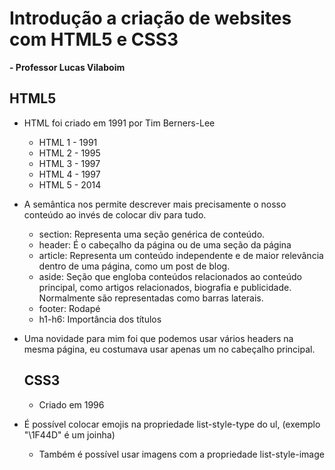 # Introdução a criação de websites com HTML5 e CSS3
**- Professor Lucas Vilaboim**

## HTML5

- HTML foi criado em 1991 por Tim Berners-Lee
  - HTML 1 - 1991
  - HTML 2 - 1995
  - HTML 3 - 1997
  - HTML 4 - 1997
  - HTML 5 - 2014

- A semântica nos permite descrever mais precisamente o nosso conteúdo ao invés de colocar div para tudo.
  - section: Representa uma seção genérica de conteúdo.
  - header: É o cabeçalho da página ou de uma seção da página
  - article: Representa um conteúdo independente e de maior relevância dentro de uma página, como um post de blog.
  - aside: Seção que engloba conteúdos relacionados ao conteúdo principal, como artigos relacionados, biografia e publicidade. Normalmente são representadas como barras laterais.
  - footer: Rodapé
  - h1-h6: Importância dos títulos

- Uma novidade para mim foi que podemos usar vários headers na mesma página, eu costumava usar apenas um no cabeçalho principal.

  ## CSS3

  - Criado em 1996

- É possível colocar emojis na propriedade list-style-type do ul, (exemplo "\1F44D" é um joinha)
  - Também é possível usar imagens com a propriedade list-style-image
